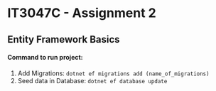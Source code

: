 # IT3047C - Assignment 2
## Entity Framework Basics

#### Command to run project:
1. Add Migrations: ```dotnet ef migrations add (name_of_migrations)```
2. Seed data in Database: ```dotnet ef database update```
